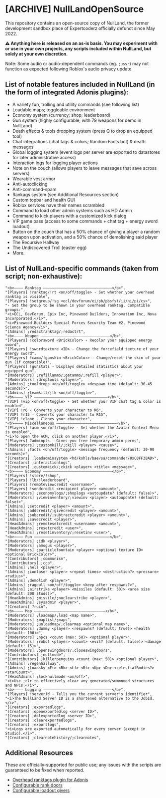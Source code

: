 # [ARCHIVE] NullLandOpenSource
This repository contains an open-source copy of NullLand, the former development sandbox place of Expertcoderz officially defunct since May 2022.

**⚠️ Anything here is released on an as-is basis. You may experiment with or use in your own projects, any scripts included within NullLand, but solely at your own discretion.**

Note: Some audio or audio-dependent commands (eg. ``;ussr``) may not function as expected following Roblox's audio privacy update.

## List of notable features included in NullLand (in the form of integrated Adonis plugins):
- A variety fun, trolling and utility commands (see following list)
- Loadable maps; toggleable environment
- Economy system (currency; shop; leaderboard)
- Gun system (highly configurable; with 79 weapons for demo in NullLand)
- Death effects & tools dropping system (press Q to drop an equipped tool)
- Chat integrations (chat tags & colors; Random Facts bot) & death messages
- Global logging system (event logs per server are exported to datastores for later administrative access)
- Interaction logs for logging player actions
- Note on the couch (allows players to leave messages that save across servers)
- Wearable vest armor
- Anti-autoclicking
- Anti-command-spam
- Rankags system (see Additional Resources section)
- Custom topbar and health GUI
- Roblox services have their names scrambled
- Command to load other admin systems such as HD Admin
- Command to kick players with a customized kick dialog
- VIP game pass (access to some commands + chat tag + energy sword loadout)
- Button on the couch that has a 50% chance of giving a player a random weapon upon activation, and a 50% chance of demolishing said player
- The Recursive Hallway
- The Undiscovered Troll (easter egg)
- More.

## List of NullLand-specific commands (taken from script; non-exhaustive):
```
"<b>―――― Ranktag ―――――――――――――――――――――――――――――――</b>",
"[Players] !ranktag/!rt <on/off/toggle> - Set whether your overhead ranktag is visible",
"[Players] !setgroup/!sg <ecl/devforum/ei/pb/pbsfst/ii/ni/pi/cs>",
"- Set the group to be shown in your overhead ranktag. Compatible groups:",
"<i>ECL, DevForum, Epix Inc, Pinewood Builders, Innovation Inc, Nova Incorporated,</i>",
"<i>Pinewood Builders Special Forces Security Team #2, Pinewood Science Agency</i>",
"[Admins] ;redactranktag/;redactrt",
"<b>―――― Weapon ―――――――――――――――――――――――――――――――</b>",
"[Players] !colorsword <BrickColor> - Recolor your equipped energy sword",
"[Players] !swordtexture <ID> - Change the forcefield texture of your energy sword",
"[Players] !camo/!gunskin <BrickColor> - Change/reset the skin of your gun (if compatible)",
"[Players] !gunstats - Displays detailed statistics about your equipped gun",
"[Moderators] ;refillammo/;getammo/;refill <player>",
"[Moderators] ;droptools <player>",
"[Admins] ;tooldrops <on/off/toggle> <despawn time (default: 30-45 seconds)>",
"[Admins] ;teamkill/;tk <on/off/toggle>",
"<b>―――― VIP ―――――――――――――――――――――――――――――――――</b>",
"[VIP] !vip <on/off/toggle> - Set whether your VIP chat tag & color is enabled",
"[VIP] !r6 - Converts your character to R6",
"[VIP] !r15 - Converts your character to R15",
"[VIP] !clone - Clones your character",
"<b>―――― Miscellaneous ―――――――――――――――――――――――――――</b>",
"[Players] !acm <on/off/toggle> - Set whether the Avatar Context Menu is enabled",
"<i>To open the ACM, click on another player.</i>",
"[Players] ?adminpls - Gives you free temporary admin perms",
"[Moderators] ;customkill/;ckill <player> <cause>",
"[Admins] ;facts <on/off/toggle> <message frequency (default: 30-90 seconds)>",
"[Creators] ;loadadminsystem <hd/kohls/bae/sa/commander/0xC0FF3BAD>",
"[Creators] ;interactionlogs",
"[Creators] ;customkick/;ckick <player> <title> <message>",
"<b>―――― Economy ―――――――――――――――――――――――――――――――</b>",
"[Players] !store/!shop",
"[Players] !lb/!leaderboard",
"[Players] !remoteviewcredit <username>",
"[Players] !sendcredit <recipient player> <amount>",
"[Moderators] ;economylogs/;shoplogs <autoupdate? (default: false)>",
"[Moderators] ;viewinventory/;viewinv <player> <autoupdate? (default: false)>",
"[Admins] ;setcredit <player> <amount>",
"[Admins] ;addcredit/;givecredit <player> <amount>",
"[Admins] ;subcredit/;subtractcredit <player> <amount>",
"[Admins] ;savecredit <player>",
"[HeadAdmins] ;remotesetcredit <username> <amount>",
"[HeadAdmins] ;resetcredit <user>",
"[HeadAdmins] ;resetinventory/;resetinv <user>",
"<b>―――― Fun ――――――――――――――――――――――――――――――――――</b>",
"[Moderators] ;idk <player>",
"[Moderators] ;amogus <player>",
"[Moderators] ;particlefountain <player> <optional texture ID> <optional BrickColor>",
"[Contributors] ;communism",
"[Contributors] ;ccp",
"[Admins] ;hell <player>",
"[Admins] ;ionlaser <player> <repeat times> <destruction?> <pressure> <radius>",
"[Admins] ;demolish <player>",
"[Admins] ;ragdoll <on/off/toggle> <keep after respawns?>",
"[Admins] ;airstrike <player> <missiles (default: 30)> <area size (default: 200 studs)>",
"[HeadAdmins] ;missile/;nuclearstrike <player>",
"[HeadAdmins] ;sysadmin <player>",
"[Creators] ?ruin",
"<b>―――― Map ――――――――――――――――――――――――――――――――</b>",
"[Moderators] ;loadmap/;load <map name>",
"[Moderators] ;maplist/;maps",
"[Moderators] ;unloadmap/;clearmap <optional map name>",
"[Moderators] ;dummy <player> <respawns? (default: true)> <health (default: 100)>",
"[Moderators] ;npcs <count (max: 50)> <optional player>",
"[Moderators] ;robot <player> <count> <evil? (default: false)> <damage (default: 15)>",
"[Moderators] ;openswingdoors/;closeswingdoors",
"[Contributors] ;nullmode",
"[Contributors] ;killerpenguins <count (max: 50)> <optional player>",
"[Admins] ;regenhallway",
"[Admins] ;loadsky <Ft> <Bk> <Lf> <Rt> <Up> <Dn> <celestialBodies?> <starCount>",
"[HeadAdmins] ;locknullmode <on/off>",
"<i>Use ;clr to effectively clear any generated/summoned structures and NPCs.</i>",
"<b>―――― Logging ―――――――――――――――――――――――――――――――</b>",
"[Players] !serverid - Tells you the current server's identifier",
"<i>The NullLand Server ID is a shortened alternative to the JobId.</i>",
"[Creators] ;exportedlogs",
"[Creators] ;openexportedlog <server ID>",
"[Creators] ;delexportedlog <server ID>",
"[Creators] ;clearexportedlogs",
"[Creators] ;exportlogs",
"<i>Logs are exported automatically for every server (except in Studio).</i>",
"[Creators] ;clearnotehistory/;clearnotes",
```

## Additional Resources
These are officially-supported for public use; any issues with the scripts are guaranteed to be fixed when reported.
- [Overhead ranktags plugin for Adonis](https://www.roblox.com/library/6783672267)
- [Configurable rank doors](https://www.roblox.com/library/4832871543)
- [Configurable loadout givers](https://www.roblox.com/library/4781401905)
